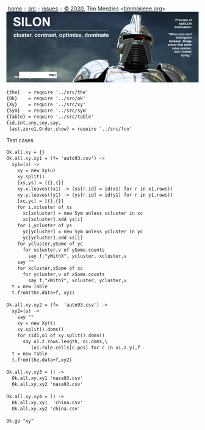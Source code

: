 <a name=top></a><p>       
&nbsp;[home](http://git.io/silon) ::
[src](https://github.com/timm/silon/raw/master/src) ::
[issues](http://git.io/silon) ::
<a href="https://github.com/timm/silon/raw/master/raw/master/LICENSE.md">&copy; 2020</a>,
Tim Menzies
<<a href="mailto:timm@ieee.org">timm&commat;ieee.org</a>>
<br>
[<img width=900 src="https://github.com/timm/silon/raw/master/etc/img/banner.jpg">](http://git.io/silon)<br>


    {the}   = require '../src/the'
    {Ok}    = require '../src/ok'
    {Xy}    = require '../src/xy'
    {Sym}   = require '../src/sym'
    {Table} = require '../src/table'
    {id,int,any,soy,say,
     last,zero1,Order,show} = require '../src/fun'

Test cases

    Ok.all.xy = {}
    Ok.all.xy.xy1 = (f= 'auto93.csv') ->
      xy1=(u) ->
        xy = new Xy(u)
        xy.split()
        [xs,ys] = [{},{}]
        xy.x.leaves((x1) -> (xs[r.id] = id(x1) for r in x1.rows))
        xy.y.leaves((y1) -> (ys[r.id] = id(y1) for r in y1.rows))
        [xc,yc] = [{},{}]
        for i,xcluster of xs
          xc[xcluster] = new Sym unless xcluster in xc
          xc[xcluster].add ys[i]
        for i,ycluster of ys
          yc[ycluster] = new Sym unless ycluster in yc
          yc[ycluster].add xs[i]
        for ycluster,ySome of yc
          for xcluster,v of ySome.counts
            say f,"yWithX", ycluster, xcluster,v
        say ""
        for xcluster,xSome of xc
          for ycluster,v of xSome.counts
            say f,"xWithY", xcluster, ycluster,v
      t = new Table
      t.from(the.data+f, xy1)

    Ok.all.xy.xy2 = (f=  'auto93.csv') ->
      xy2=(u) ->
        say ""
        xy = new Xy(t)
        xy.split().doms()
        for zid1,o1 of xy.split().doms()
          say o1.z.rows.length, o1.doms,\
             (o1.rule.cells[c.pos] for c in o1.z.y),f
      t = new Table
      t.from(the.data+f,xy2)

    Ok.all.xy.xy3 = () ->
      Ok.all.xy.xy1 'nasa93.csv'
      Ok.all.xy.xy2 'nasa93.csv'

    Ok.all.xy.xy4 = () -> 
      Ok.all.xy.xy1  'china.csv'
      Ok.all.xy.xy2 'china.csv'

    Ok.go "xy"
